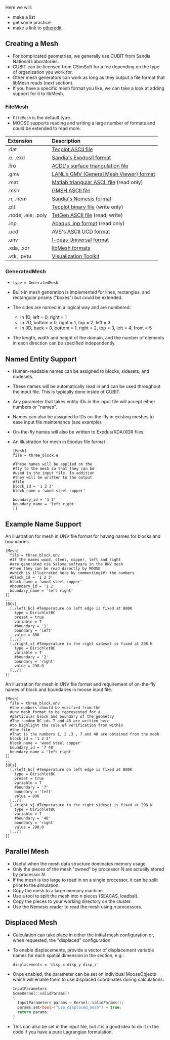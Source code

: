 Here we will:

- make a list
- get some practice
- make a link to [otheredit]

[otheredit]: http://127.0.0.1:8000/application_usage/command_line_usage.html 

## Creating a Mesh

- For complicated geometries, we generally use CUBIT from Sandia National Laboratories.
- CUBIT can be licensed from CSimSoft for a fee depending on the type of organization you work for.
- Other mesh generators can work as long as they output a file format that libMesh reads (next section).
- If you have a specific mesh format you like, we can take a look at adding support for it to libMesh.

### FileMesh

- `FileMesh` is the default type.
- MOOSE supports reading and writing a large number of formats and could be extended to read more.

| Extension   | Description                              |
| :-          | :-                                       |
| .dat        | [Tecplot ASCII file](https://people.sc.fsu.edu/~jburkardt/data/tec/tec.html)                       |
| .e, .exd    | [Sandia's ExodusII format](https://nalu.readthedocs.io/en/latest/source/user/nalu_run/nalu_mesh.html)                 |
| .fro        | [ACDL's surface triangulation file](https://www.reviversoft.com/file-extensions/fro)        |
| .gmv        | [LANL's GMV (General Mesh Viewer) format](www.generalmeshviewer.com/)  |
| .mat        | [Matlab triangular ASCII file](https://www.reviversoft.com/file-extensions/mat) (read only) |
| .msh        | [GMSH ASCII file](http://www.manpagez.com/info/gmsh/gmsh-2.2.6/gmsh_63.php)                          |
| .n, .nem    | [Sandia's Nemesis format](https://gsjaardema.github.io/seacas/)                  |
| .plt        | [Tecplot binary file](http://home.ustc.edu.cn/~cbq/360_data_format_guide.pdf) (write only)         |
| .node, .ele; .poly | [TetGen ASCII file](http://wias-berlin.de/software/tetgen/1.5/doc/manual/manual006.html) (read; write)   |
| .inp        | [Abaqus .inp format](https://www.sharcnet.ca/Software/Abaqus610/Documentation/docs/v6.10/books/usb/default.htm?startat=pt01ch03s06aus34.html) (read only)           |
| .ucd        | [AVS's ASCII UCD format](http://people.sc.fsu.edu/~jburkardt/data/ucd/ucd.html)                   |
| .unv        | [I-deas Universal format](https://knowledge.autodesk.com/support/moldflow-insight/learn-explore/caas/CloudHelp/cloudhelp/2018/ENU/MoldflowInsight/files/GUID-03956F5F-D1C7-4E75-99ED-73F1E2ECF225-htm.html)                  |
| .xda, .xdr  | [libMesh formats](https://sourceforge.net/p/libmesh/mailman/attachment/AD00A4C1B366594CB4B07B0A970306A90990AF91%40jsc-mail03.jsc.nasa.gov/1/)                          |
| .vtk, .pvtu | [Visualization Toolkit](https://www.vtk.org/wp-content/uploads/2015/04/file-formats.pdf)                    |

[](---)

### GeneratedMesh

- `type = GeneratedMesh`
- Built-in mesh generation is implemented for lines, rectangles, and rectangular prisms ("boxes") but could be extended.
- The sides are named in a logical way and are numbered:

  - In 1D, left = 0, right = 1
  - In 2D, bottom = 0, right = 1, top = 2, left = 3
  - In 3D, back = 0, bottom = 1, right = 2, top = 3, left = 4, front = 5

- The length, width and height of the domain, and the number of elements in each direction can be specified independently.

## Named Entity Support

- Human-readable names can be assigned to blocks, sidesets, and nodesets.
- These names will be automatically read in and can be used throughout the input file. This is typically done inside of CUBIT.
- Any parameter that takes entity IDs in the input file will accept either numbers or "names".
- Names can also be assigned to IDs on-the-fly in existing meshes to ease input file maintenance (see example).
- On-the-fly names will also be written to Exodus/XDA/XDR files.
- An illustration for mesh in Exodus file format :

  ```puppet
  [Mesh]
  file = three_block.e

  #These names will be applied on the
  #fly to the mesh so that they can be
  #used in the input file. In addition
  #they will be written to the output
  #file
  block_id = '1 2 3'
  block_name = 'wood steel copper'

  boundary_id = '1 2'
  boundary_name = 'left right'
  []
  ```

[](---)

## Example Name Support

An illustration for mesh in UNV file format for having names for blocks and boundaries.

```puppet
[Mesh]
  file = three_block.unv
  #If the names wood, steel, copper, left and right
  #are generated via Salome software in the UNV mesh
  #then they can be read directly by MOOSE
  #which is illustrated here by commenting(#) the numbers
  #block_id = '1 2 3'
  block_name = 'wood steel copper'
  #boundary_id = '1 2'
  boundary_name = 'left right'
[]
...
[BCs]
  [./left_bc] #Temperature on left edge is fixed at 800K
    type = DirichletBC
    preset = true
    variable = T
    #boundary = '1'
    boundary = 'left'
    value = 800
  [../]
  [./right_x] #Temperature in the right sideset is fixed at 298 K
    type = DirichletBC
    variable = T
    #boundary = '2'
    boundary = 'right'
    value = 298.0
  [../]
[]
```

An illustration for mesh in UNV file format and requirement of on-the-fly names of block and boundaries in moose input file.

```puppet
[Mesh]
  file = three_block.unv
  #the numbers should be verified from the
  #unv mesh format to be represented for a
  #particular block and boundary of the geometry
  #The random BC ids 7 and 48 are written here
  #to highlight the role of verification from within
  #the file
  #That is the numbers 1, 2 ,3 , 7 and 48 are obtained from the mesh
  block_id = '1 2 3'
  block_name = 'wood steel copper'
  boundary_id = '7 48'
  boundary_name = 'left right'
[]
...
[BCs]
  [./left_bc] #Temperature on left edge is fixed at 800K
    type = DirichletBC
    preset = true
    variable = T
    #boundary = '7'
    boundary = 'left'
    value = 800
  [../]
  [./right_x] #Temperature in the right sideset is fixed at 298 K
    type = DirichletBC
    variable = T
    #boundary = '48'
    boundary = 'right'
    value = 298.0
  [../]
[]
```

[](---)

## Parallel Mesh

- Useful when the mesh data structure dominates memory usage.
- Only the pieces of the mesh "owned" by processor *N* are actually stored by processor *N*.
- If the mesh is too large to read in on a single processor, it can be split prior to the simulation.
- Copy the mesh to a large memory machine.
- Use a tool to split the mesh into *n* pieces (SEACAS, loadbal).
- Copy the pieces to your working directory on the cluster.
- Use the Nemesis reader to read the mesh using *n* processors.

## Displaced Mesh

- Calculation can take place in either the initial mesh configuration or, when requested, the "displaced" configuration.
- To enable displacements, provide a vector of displacement variable names for each spatial dimension in the section, e.g.:

  ```text
  displacements = 'disp_x disp_y disp_z'
  ```

- Once enabled, the parameter can be set on individual MooseObjects which will enable them to use displaced coordinates during calculations:

  ```cpp
  InputParameters
  SomeKernel::validParams()
  {
    InputParameters params = Kernel::validParams();
    params.set<bool>("use_displaced_mesh") = true;
    return params;
  }
  ```

- This can also be set in the input file, but it is a good idea to do it in the code if you have a pure Lagrangian formulation.
